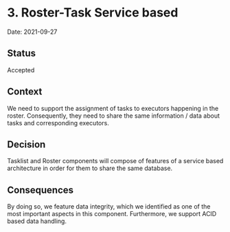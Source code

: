 # 3. Roster-Task Service based

Date: 2021-09-27

## Status

Accepted

## Context

We need to support the assignment of tasks to executors happening in the roster. Consequently, they need to share the same information / data about tasks and corresponding executors.
## Decision

Tasklist and Roster components will compose of features of a  service based architecture in order for them to share the same database. 
## Consequences

By doing so, we feature data integrity, which we identified as one of the most important aspects in this component. Furthermore, we support ACID based data handling.
